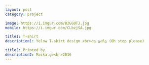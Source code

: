 ```yaml
---
layout: post
category: project

image: https://i.imgur.com/83GG0TJ.jpg
mobile: https://i.imgur.com/CLbzjSA.jpg

title1: T-shirt
description1: Yelow T-shirt design <br>აუ გაჩე (Oh stop please)

title2: Printed by
description2: Maika.ge<br>2016
---
```


